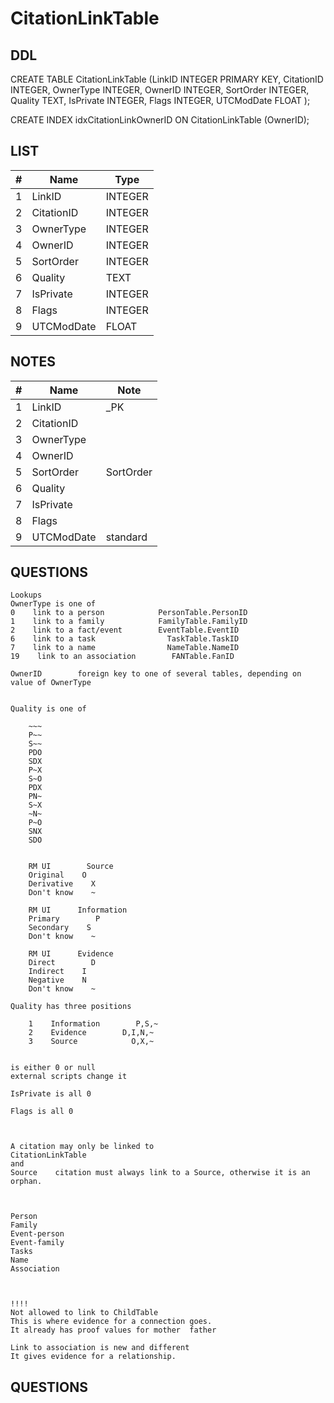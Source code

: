 # CitationLinkTable

## DDL

CREATE TABLE CitationLinkTable (LinkID INTEGER PRIMARY KEY, CitationID INTEGER, OwnerType INTEGER, OwnerID INTEGER, SortOrder INTEGER, Quality TEXT, IsPrivate INTEGER, Flags INTEGER, UTCModDate FLOAT );

CREATE INDEX idxCitationLinkOwnerID ON CitationLinkTable (OwnerID);

## LIST

| #   | Name          | Type      |
|-----|---------------|-----------|
|  1  | LinkID        | INTEGER
|  2  | CitationID    | INTEGER
|  3  | OwnerType     | INTEGER
|  4  | OwnerID       | INTEGER
|  5  | SortOrder     | INTEGER
|  6  | Quality       | TEXT
|  7  | IsPrivate     | INTEGER
|  8  | Flags         | INTEGER
|  9  | UTCModDate    | FLOAT

## NOTES

| #   | Name          | Note      |
|-----|---------------|-----------|
|  1  | LinkID        | _PK
|  2  | CitationID    | 
|  3  | OwnerType     | 
|  4  | OwnerID       | 
|  5  | SortOrder     | SortOrder
|  6  | Quality       | 
|  7  | IsPrivate     | 
|  8  | Flags         | 
|  9  | UTCModDate    | standard

## QUESTIONS

```
Lookups
OwnerType is one of 
0    link to a person            PersonTable.PersonID
1    link to a family            FamilyTable.FamilyID
2    link to a fact/event        EventTable.EventID
6    link to a task                TaskTable.TaskID
7    link to a name                NameTable.NameID
19    link to an association        FANTable.FanID

OwnerID        foreign key to one of several tables, depending on value of OwnerType


Quality is one of

    ~~~
    P~~
    S~~
    PDO
    SDX
    P~X
    S~O
    PDX
    PN~
    S~X
    ~N~
    P~O
    SNX
    SDO


    RM UI        Source
    Original    O
    Derivative    X
    Don't know    ~

    RM UI      Information
    Primary        P
    Secondary    S
    Don't know    ~

    RM UI      Evidence
    Direct        D
    Indirect    I
    Negative    N
    Don't know    ~

Quality has three positions

    1    Information        P,S,~
    2    Evidence        D,I,N,~
    3    Source            O,X,~


is either 0 or null
external scripts change it

IsPrivate is all 0

Flags is all 0



A citation may only be linked to 
CitationLinkTable
and
Source    citation must always link to a Source, otherwise it is an orphan.



Person
Family
Event-person
Event-family
Tasks
Name
Association



!!!!
Not allowed to link to ChildTable
This is where evidence for a connection goes.
It already has proof values for mother  father

Link to association is new and different
It gives evidence for a relationship.

```


## QUESTIONS














